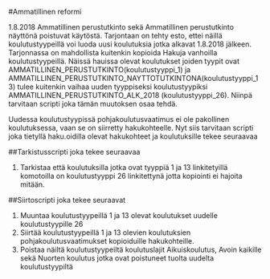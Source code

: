 
#Ammatillinen reformi

1.8.2018 Ammatillinen perustutkinto sekä Ammatillinen perustutkinto näyttönä poistuvat käytöstä. Tarjontaan on tehty esto, ettei näillä koulutustyypeillä voi luoda uusi koulutuksia jotka alkavat 1.8.2018 jälkeen. Tarjonnassa on mahdollista kuitenkin kopioida Hakuja vanhoilla koulutustyypeillä. Näissä hauissa olevat koulutukset joiden tyypit ovat AMMATILLINEN_PERUSTUTKINTO(koulutustyyppi_1) ja AMMATILLINEN_PERUSTUTKINTO_NAYTTOTUTKINTONA(koulutustyyppi_13) tulee kuitenkin vaihaa uuden tyyppiseksi koulutustyypiksi AMMATILLINEN_PERUSTUTKINTO_ALK_2018 (koulutustyyppi_26). Niinpä tarvitaan scripti joka tämän muutoksen osaa tehdä.

Uudessa koulutustyypissä pohjakoulutusvaatimus ei ole pakollinen koulutuksessa, vaan se on siirretty hakukohteelle. Nyt siis tarvitaan scripti joka tietyllä haku.oidilla olevat hakukohteet ja koulutuksille tekee seuraavaa

##Tarkistusscripti joka tekee seuraavaa

1. Tarkistaa että koulutuksilla jotka ovat tyyppiä 1 ja 13 linkitetyillä komotoilla on koulutustyyppi 26 linkitettynä jotta kopiointi ei hajoita mitään.

##Siirtoscripti joka tekee seuraavat

1. Muuntaa koulutustyypeillä 1 ja 13 olevat koulutukset uudelle koulutustyypille 26
2. Siirtää koulutustyypeillä 1 ja 13 olevien koulutuksien pohjakoulutusvaatimukset kopioiduille hakukohteille.
3. Poistaa näiltä koulutustyypeiltä koulutuslajit Aikuiskoulutus, Avoin kaikille sekä Nuorten koulutus jotka ovat poistuneet tuolta uudelta koulutustyypiltä


